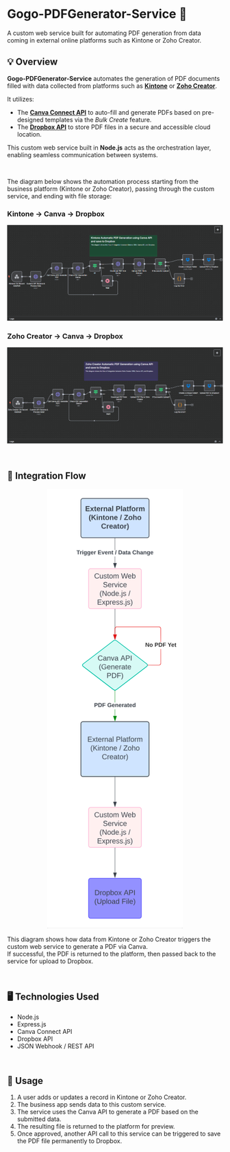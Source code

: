 # Gogo-PDFGenerator-Service 🔌
A custom web service built for automating PDF generation from data coming in external online platforms such as Kintone or Zoho Creator.


## 💡 Overview
**Gogo-PDFGenerator-Service** automates the generation of PDF documents filled with data collected from platforms such as **[Kintone](https://www.kintone.com/)** or **[Zoho Creator](https://www.zoho.com/creator/)**.

It utilizes:  
- The **[Canva Connect API](https://www.canva.dev/docs/connect/)** to auto-fill and generate PDFs based on pre-designed templates via the *Bulk Create* feature.  
- The **[Dropbox API](https://www.dropbox.com/developers/documentation/http/overview)** to store PDF files in a secure and accessible cloud location.

This custom web service built in **Node.js** acts as the orchestration layer, enabling seamless communication between systems.

<br>

The diagram below shows the automation process starting from the business platform (Kintone or Zoho Creator), passing through the custom service, and ending with file storage:

### Kintone -> Canva -> Dropbox 
![kintone-pdf-generation-automation](./assets/kintone-canva-dropbox-integration.png)

### Zoho Creator -> Canva -> Dropbox 
![zohocreator-pdf-generation-automation](./assets/zoho-canva-dropbox-integration.png)

<br>

## 🔀 Integration Flow
<p align="center">
  <img src="./assets/integration-flow.png" alt="Integration Flow Diagram" />
</p>

This diagram shows how data from Kintone or Zoho Creator triggers the custom web service to generate a PDF via Canva.  
If successful, the PDF is returned to the platform, then passed back to the service for upload to Dropbox.

<br>

## 🖥️ Technologies Used
- Node.js
- Express.js
- Canva Connect API
- Dropbox API
- JSON Webhook / REST API

<br>

## 📌 Usage
1. A user adds or updates a record in Kintone or Zoho Creator.
2. The business app sends data to this custom service.
3. The service uses the Canva API to generate a PDF based on the submitted data.
4. The resulting file is returned to the platform for preview.
5. Once approved, another API call to this service can be triggered to save the PDF file permanently to Dropbox.
